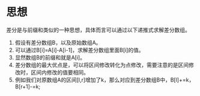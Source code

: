 # 思想
差分是与前缀和类似的一种思想，具体而言可以通过以下递推式求解差分数组。
1. 假设有差分数组B，以及原始数组A。
2. 可以通过B[i]=A[i]-A[i-1]，求解差分数组里面B[i]的值。
3. 显然数组B的前缀和就是A[i]。
4. 差分数组的最大优点是，可以将区间修改转化为点修改，需要注意的是区间修改时，区间内修改的值要相同。
5. 例如我们对原数组A的区间[l,r]增加了k，那么对应到差分数组B中，B[l]+=k，B[r+1]-=k;